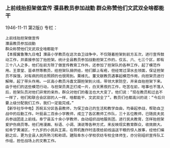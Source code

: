 ### 上前线抬担架做宣传  濮县教员参加战勤  群众称赞他们文武双全啥都能干

1946-11-11
第2版()
专栏：

    上前线抬担架做宣传
    濮县教员参加战勤
    群众称赞他们文武双全啥都能干
    【本报冀鲁豫九日电】濮县小学教员在这次自卫战争中，不仅随着担架到前方五次，进行宣传鼓动工作，并直接参加了抬担架。统计全县教员参加战勤担架工作的，仅五、六、七三个区，即有三十八人之多，他们在前方除了做宣传教育工作外，还参加了担架队的各种工作，起了模范作用。王景堂、苗卓然等教员，给担架队搞供给，他们脚上有疮，但经常过深水去领面，保证担架员不挨饿，对有病的同志照顾的也很周到。粟维孔、董文献教员遇事起模范作用，向担架员进行解释，起了带头作用。一区高小教员冯喜文跟担架到火线，带领大家防空，并亲自抬担架下来。由于他们的这些模范行动，与担架员真正打成一片，白天黑夜的工作，吃苦在前，啥事也不落人后，担架队员对他们异常的亲热，群众对他们的看法也大大变了。他们说：“现在教员和过去不一样了，他们和联合会区部的人一样，啥都能干、文武双全了”。教员们也都高兴的说：“今后只要上级分配我们工作，我们一定能完成。”
    【新华社华中电】苏皖五分区各县教师，为保卫自己的生活和教学自由，均奋起参战，帮助自卫战中的后勤工作。叶挺县二百余小学教师，成立了各区教师工作队，三十五位教师，已随民夫民兵参战团走上前线。阜宁县五十余小学教师，自动组织战地服务团，进行民夫教育，怎样抬担架爱护伤病员等。他们用漫画、标语、小调、演说等各种方式，来反映现实教育群众，收效颇大。如阜宁黄浦区，十九岁的小民兵王英，在蒋机轰炸时连夜给前线运送干粮的惊人故事，经他们编剧之后，更为全县人民所熟习和称颂。建阳阜东小学校农纺专校全体师生，亦分别组织宣传队工作组，担任战场上的文教工作。
